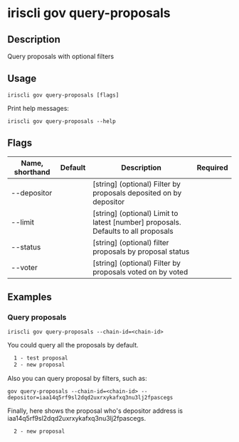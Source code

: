# iriscli gov query-proposals

## Description

Query proposals with optional filters

## Usage

```
iriscli gov query-proposals [flags]
```


Print help messages:

```
iriscli gov query-proposals --help
```

## Flags

| Name, shorthand | Default                    | Description                                                                                                                                          | Required |
| --------------- | -------------------------- | ---------------------------------------------------------------------------------------------------------------------------------------------------- | -------- |
| --depositor     |                            | [string] (optional) Filter by proposals deposited on by depositor                                                                                    |          |
| --limit         |                            | [string] (optional) Limit to latest [number] proposals. Defaults to all proposals                                                                    |          |
| --status        |                            | [string] (optional) filter proposals by proposal status                                                                                                        |          |
| --voter         |                            | [string] (optional) Filter by proposals voted on by voted                                                                                            |          |

## Examples

### Query proposals

```shell
iriscli gov query-proposals --chain-id=<chain-id>
```

You could query all the proposals by default.

```txt
  1 - test proposal
  2 - new proposal
```

Also you can query proposal by filters, such as:

```shell
gov query-proposals --chain-id=<chain-id> --depositor=iaa14q5rf9sl2dqd2uxrxykafxq3nu3lj2fpascegs
```

Finally, here shows the proposal who's depositor address is iaa14q5rf9sl2dqd2uxrxykafxq3nu3lj2fpascegs.

```txt
  2 - new proposal
```
